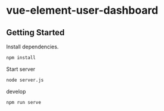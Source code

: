 # vue-element-user-dashboard

## Getting Started

Install dependencies.

```bash
npm install
```

Start server

```bash
node server.js
```

develop

```bash
npm run serve
```
